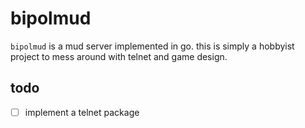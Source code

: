 # bipolmud
`bipolmud` is a mud server implemented in go.  this is simply a hobbyist project to mess around with telnet and game design.


## todo
- [ ] implement a telnet package
